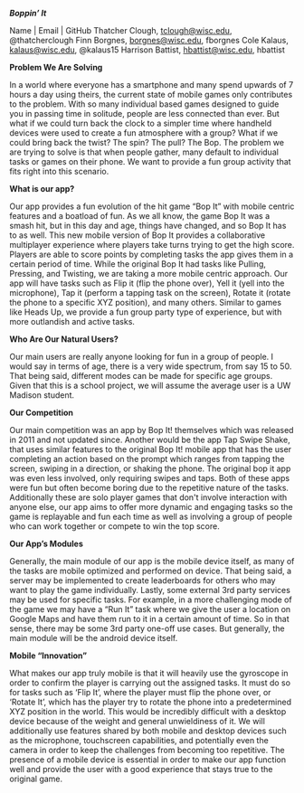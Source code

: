 ***Boppin’ It***


Name | Email | GitHub
Thatcher Clough, tclough@wisc.edu, @thatcherclough
Finn Borgnes, borgnes@wisc.edu, fborgnes
Cole Kalaus, kalaus@wisc.edu, @kalaus15
Harrison Battist, hbattist@wisc.edu, hbattist 


**Problem We Are Solving**

In a world where everyone has a smartphone and many spend upwards of 7 hours a day using theirs, the current state of mobile games only contributes to the problem. With so many individual based games designed to guide you in passing time in solitude, people are less connected than ever. 
But what if we could turn back the clock to a simpler time where handheld devices were used to create a fun atmosphere with a group? 
What if we could bring back the twist? The spin? The pull? The Bop.
The problem we are trying to solve is that when people gather, many default to individual tasks or games on their phone. We want to provide a fun group activity that fits right into this scenario.

**What is our app?**

Our app provides a fun evolution of the hit game “Bop It” with mobile centric features and a boatload of fun. As we all know, the game Bop It was a smash hit, but in this day and age, things have changed, and so Bop It has to as well. This new mobile version of Bop It provides a collaborative multiplayer experience where players take turns trying to get the high score. Players are able to score points by completing tasks the app gives them in a certain period of time. While the original Bop It had tasks like Pulling, Pressing, and Twisting, we are taking a more mobile centric approach. Our app will have tasks such as Flip it (flip the phone over), Yell it (yell into the microphone), Tap it (perform a tapping task on the screen), Rotate it (rotate the phone to a specific XYZ position), and many others. Similar to games like Heads Up, we provide a fun group party type of experience, but with more outlandish and active tasks. 


**Who Are Our Natural Users?**

Our main users are really anyone looking for fun in a group of people. I would say in terms of age, there is a very wide spectrum, from say 15 to 50. That being said, different modes can be made for specific age groups. Given that this is a school project, we will assume the average user is a UW Madison student. 

**Our Competition**

Our main competition was an app by Bop It! themselves which was released in 2011 and not updated since. Another would be the app Tap Swipe Shake, that uses similar features to the original Bop It! mobile app that has the user completing an action based on the prompt which ranges from tapping the screen, swiping in a direction, or shaking the phone. The original bop it app was even less involved, only requiring swipes and taps. Both of these apps were fun but often become boring due to the repetitive nature of the tasks. Additionally these are solo player games that don't involve interaction with anyone else, our app aims to offer more dynamic and engaging tasks so the game is replayable and fun each time as well as involving a group of people who can work together or compete to win the top score.

**Our App’s Modules**

Generally, the main module of our app is the mobile device itself, as many of the tasks are mobile optimized and performed on device. That being said, a server may be implemented to create leaderboards for others who may want to play the game individually. Lastly, some external 3rd party services may be used for specific tasks. For example, in a more challenging mode of the game we may have a “Run It” task where we give the user a location on Google Maps and have them run to it in a certain amount of time. So in that sense, there may be some 3rd party one-off use cases. But generally, the main module will be the android device itself. 


**Mobile “Innovation”**

What makes our app truly mobile is that it will heavily use the gyroscope in order to confirm the player is carrying out the assigned tasks. It must do so for tasks such as ‘Flip It’, where the player must flip the phone over, or ‘Rotate It’, which has the player try to rotate the phone into a predetermined XYZ position in the world. This would be incredibly difficult with a desktop device because of the weight and general unwieldiness of it. We will additionally use features shared by both mobile and desktop devices such as the microphone, touchscreen capabilities, and potentially even the camera in order to keep the challenges from becoming too repetitive. The presence of a mobile device is essential in order to make our app function well and provide the user with a good experience that stays true to the original game.




